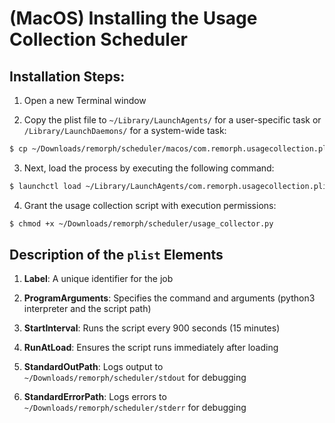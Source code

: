 # (MacOS) Installing the Usage Collection Scheduler

## Installation Steps:

1. Open a new Terminal window

2. Copy the plist file to `~/Library/LaunchAgents/` for a user-specific task or `/Library/LaunchDaemons/` for a system-wide task:

```bash 
$ cp ~/Downloads/remorph/scheduler/macos/com.remorph.usagecollection.plist ~/Library/LaunchAgents/
```

3. Next, load the process by executing the following command:

```bash
$ launchctl load ~/Library/LaunchAgents/com.remorph.usagecollection.plist
```

4. Grant the usage collection script with execution permissions:

```bash
$ chmod +x ~/Downloads/remorph/scheduler/usage_collector.py
```

## Description of the `plist` Elements

1. **Label**: A unique identifier for the job

2. **ProgramArguments**: Specifies the command and arguments (python3 interpreter and the script path)

3. **StartInterval**: Runs the script every 900 seconds (15 minutes)

4. **RunAtLoad**: Ensures the script runs immediately after loading

5. **StandardOutPath**: Logs output to `~/Downloads/remorph/scheduler/stdout` for debugging

6. **StandardErrorPath**: Logs errors to `~/Downloads/remorph/scheduler/stderr` for debugging
